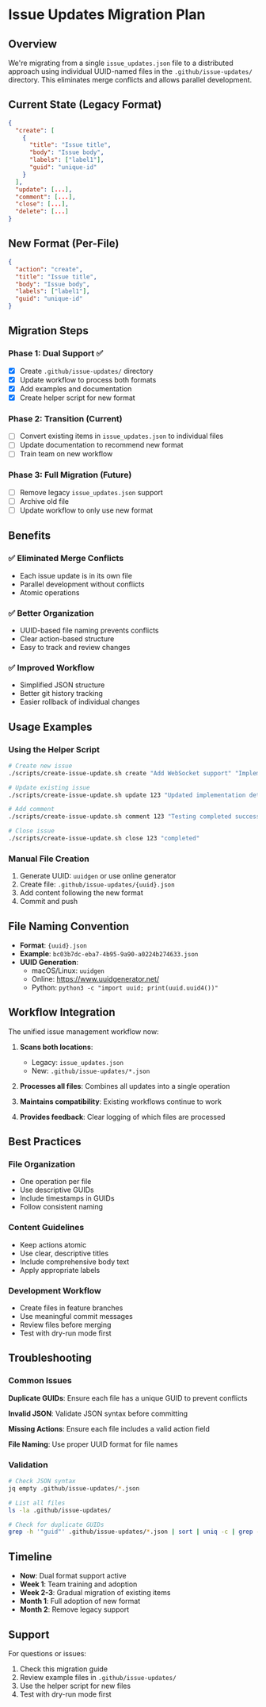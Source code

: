 # Issue Updates Migration Plan

## Overview

We're migrating from a single `issue_updates.json` file to a distributed
approach using individual UUID-named files in the `.github/issue-updates/`
directory. This eliminates merge conflicts and allows parallel development.

## Current State (Legacy Format)

```json
{
  "create": [
    {
      "title": "Issue title",
      "body": "Issue body",
      "labels": ["label1"],
      "guid": "unique-id"
    }
  ],
  "update": [...],
  "comment": [...],
  "close": [...],
  "delete": [...]
}
```

## New Format (Per-File)

```json
{
  "action": "create",
  "title": "Issue title",
  "body": "Issue body",
  "labels": ["label1"],
  "guid": "unique-id"
}
```

## Migration Steps

### Phase 1: Dual Support ✅

- [x] Create `.github/issue-updates/` directory
- [x] Update workflow to process both formats
- [x] Add examples and documentation
- [x] Create helper script for new format

### Phase 2: Transition (Current)

- [ ] Convert existing items in `issue_updates.json` to individual files
- [ ] Update documentation to recommend new format
- [ ] Train team on new workflow

### Phase 3: Full Migration (Future)

- [ ] Remove legacy `issue_updates.json` support
- [ ] Archive old file
- [ ] Update workflow to only use new format

## Benefits

### ✅ Eliminated Merge Conflicts

- Each issue update is in its own file
- Parallel development without conflicts
- Atomic operations

### ✅ Better Organization

- UUID-based file naming prevents conflicts
- Clear action-based structure
- Easy to track and review changes

### ✅ Improved Workflow

- Simplified JSON structure
- Better git history tracking
- Easier rollback of individual changes

## Usage Examples

### Using the Helper Script

```bash
# Create new issue
./scripts/create-issue-update.sh create "Add WebSocket support" "Implement real-time updates" "enhancement,frontend"

# Update existing issue
./scripts/create-issue-update.sh update 123 "Updated implementation details" "enhancement,completed"

# Add comment
./scripts/create-issue-update.sh comment 123 "Testing completed successfully"

# Close issue
./scripts/create-issue-update.sh close 123 "completed"
```

### Manual File Creation

1. Generate UUID: `uuidgen` or use online generator
2. Create file: `.github/issue-updates/{uuid}.json`
3. Add content following the new format
4. Commit and push

## File Naming Convention

- **Format**: `{uuid}.json`
- **Example**: `bc03b7dc-eba7-4b95-9a90-a0224b274633.json`
- **UUID Generation**:
  - macOS/Linux: `uuidgen`
  - Online: https://www.uuidgenerator.net/
  - Python: `python3 -c "import uuid; print(uuid.uuid4())"`

## Workflow Integration

The unified issue management workflow now:

1. **Scans both locations**:

   - Legacy: `issue_updates.json`
   - New: `.github/issue-updates/*.json`

2. **Processes all files**: Combines all updates into a single operation

3. **Maintains compatibility**: Existing workflows continue to work

4. **Provides feedback**: Clear logging of which files are processed

## Best Practices

### File Organization

- One operation per file
- Use descriptive GUIDs
- Include timestamps in GUIDs
- Follow consistent naming

### Content Guidelines

- Keep actions atomic
- Use clear, descriptive titles
- Include comprehensive body text
- Apply appropriate labels

### Development Workflow

- Create files in feature branches
- Use meaningful commit messages
- Review files before merging
- Test with dry-run mode first

## Troubleshooting

### Common Issues

**Duplicate GUIDs**: Ensure each file has a unique GUID to prevent conflicts

**Invalid JSON**: Validate JSON syntax before committing

**Missing Actions**: Ensure each file includes a valid action field

**File Naming**: Use proper UUID format for file names

### Validation

```bash
# Check JSON syntax
jq empty .github/issue-updates/*.json

# List all files
ls -la .github/issue-updates/

# Check for duplicate GUIDs
grep -h '"guid"' .github/issue-updates/*.json | sort | uniq -c | grep -v "1 "
```

## Timeline

- **Now**: Dual format support active
- **Week 1**: Team training and adoption
- **Week 2-3**: Gradual migration of existing items
- **Month 1**: Full adoption of new format
- **Month 2**: Remove legacy support

## Support

For questions or issues:

1. Check this migration guide
2. Review example files in `.github/issue-updates/`
3. Use the helper script for new files
4. Test with dry-run mode first
